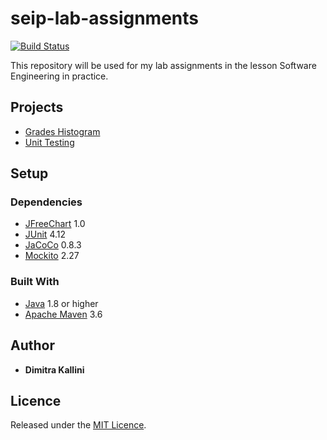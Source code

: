 # seip-lab-assignments

[![Build Status](https://travis-ci.com/dimitraKl/seip-lab-assignments.svg?token=NzFqxWAsupiMJqJnq3ai&branch=master)](https://travis-ci.com/dimitraKl/seip-lab-assignments)

This repository will be used for my lab assignments in the lesson Software Engineering in practice.

## Projects

* [Grades Histogram](https://github.com/dimitraKl/seip-lab-assignments/blob/master/seip2020_practical_assignments/gradeshistogram/README.md)
* [Unit Testing](https://github.com/dimitraKl/seip-lab-assignments/blob/master/seip2020_practical_assignments/unittesting/README.md)

## Setup

### Dependencies

* [JFreeChart](https://mvnrepository.com/artifact/org.jfree/jfreechart) 1.0
* [JUnit](https://junit.org/junit4/) 4.12
* [JaCoCo](https://www.eclemma.org/jacoco/) 0.8.3
* [Mockito](https://mvnrepository.com/artifact/org.mockito/mockito-core/2.27.0) 2.27

### Built With

* [Java](https://www.oracle.com/java/technologies/javase-downloads.html) 1.8 or higher
* [Apache Maven](https://maven.apache.org/) 3.6

## Author

* **Dimitra Kallini**

## Licence

Released under the [MIT Licence](https://github.com/dimitraKl/seip-lab-assignments/blob/master/LICENSE).
